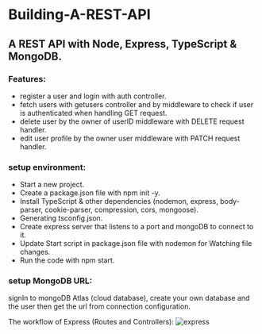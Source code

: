 # Building-A-REST-API

## A REST API with Node, Express, TypeScript & MongoDB.
### Features:
- register a user and login with auth controller.
- fetch users with getusers controller and by middleware to check if user is authenticated when handling GET request.
- delete user by the owner of userID middleware with DELETE request handler.
- edit user profile by the owner user middleware with PATCH request handler.
  
### setup environment:
  - Start a new project.
  - Create a package.json file with npm init -y.
  - Install TypeScript & other dependencies (nodemon, express, body-parser, cookie-parser, compression, cors, mongoose).
  - Generating tsconfig.json.
  - Create express server that listens to a port and mongoDB to connect to it.
  - Update Start script in package.json file with nodemon for Watching file changes.
  - Run the code with npm start.

### setup MongoDB URL:
  signIn to mongoDB Atlas (cloud database), create your own database and the user then get the url from connection configuration.

  The workflow of Express (Routes and Controllers): 
  ![express](https://github.com/TasneemFand/Building-A-REST-API/public/mvc_express.png)

